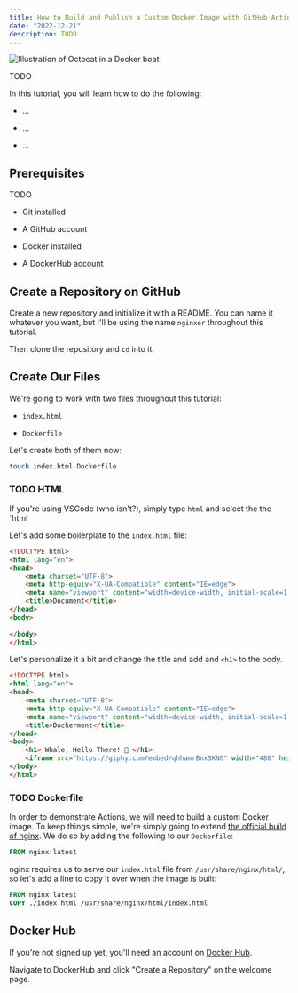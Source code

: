 ```yaml
---
title: How to Build and Publish a Custom Docker Image with GitHub Actions
date: "2022-12-21"
description: TODO
---
```


![ Illustration of Octocat in a Docker boat](./jarednielsen-TODO.png)

TODO 

In this tutorial, you will learn how to do the following: 

* ...

* ...

* ...

## Prerequisites

TODO 

* Git installed

* A GitHub account

* Docker installed

* A DockerHub account 
 

## Create a Repository on GitHub 

Create a new repository and initialize it with a README. You can name it whatever you want, but I'll be using the name `nginxer` throughout this tutorial. 

Then clone the repository and `cd` into it. 


## Create Our Files

We're going to work with two files throughout this tutorial: 

* `index.html`

* `Dockerfile`

Let's create both of them now:
```sh
touch index.html Dockerfile
```

### TODO HTML

If you're using VSCode (who isn't?), simply type `html` and select the the `html

Let's add some boilerplate to the `index.html` file:
```html
<!DOCTYPE html>
<html lang="en">
<head>
    <meta charset="UTF-8">
    <meta http-equiv="X-UA-Compatible" content="IE=edge">
    <meta name="viewport" content="width=device-width, initial-scale=1.0">
    <title>Document</title>
</head>
<body>
    
</body>
</html>
```

Let's personalize it a bit and change the title and add and `<h1>` to the body. 
```html
<!DOCTYPE html>
<html lang="en">
<head>
    <meta charset="UTF-8">
    <meta http-equiv="X-UA-Compatible" content="IE=edge">
    <meta name="viewport" content="width=device-width, initial-scale=1.0">
    <title>Dockerment</title>
</head>
<body>
    <h1> Whale, Hello There! 🐋 </h1>
    <iframe src="https://giphy.com/embed/qhhamrBnxSKNG" width="480" height="480" frameBorder="0" class="giphy-embed" allowFullScreen></iframe><p><a href="https://giphy.com/gifs/whale-qhhamrBnxSKNG">via GIPHY</a></p>
</body>
</html>
```

### TODO Dockerfile

In order to demonstrate Actions, we will need to build a custom Docker image. To keep things simple, we're simply going to extend [the official build of nginx](https://hub.docker.com/_/nginx). We do so by adding the following to our `Dockerfile`:
```Dockerfile
FROM nginx:latest 
```

nginx requires us to serve our `index.html` file from `/usr/share/nginx/html/`, so let's add a line to copy it over when the image is built: 
```Dockerfile
FROM nginx:latest
COPY ./index.html /usr/share/nginx/html/index.html
```


## Docker Hub

If you're not signed up yet, you'll need an account on [Docker Hub](https://hub.docker.com/).


Navigate to DockerHub and click "Create a Repository" on the  welcome page.




